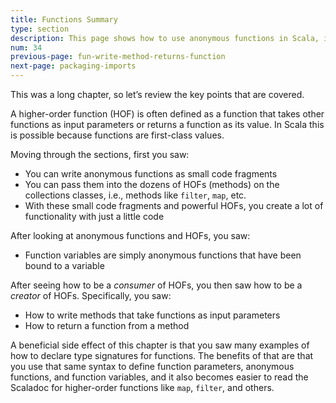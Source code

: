 ```yaml
---
title: Functions Summary
type: section
description: This page shows how to use anonymous functions in Scala, including examples with the List class 'map' and 'filter' functions.
num: 34
previous-page: fun-write-method-returns-function
next-page: packaging-imports
---
```


This was a long chapter, so let’s review the key points that are covered.

A higher-order function (HOF) is often defined as a function that takes other functions as input parameters or returns a function as its value. In Scala this is possible because functions are first-class values.

Moving through the sections, first you saw:

- You can write anonymous functions as small code fragments
- You can pass them into the dozens of HOFs (methods) on the collections classes, i.e., methods like `filter`, `map`, etc.
- With these small code fragments and powerful HOFs, you create a lot of functionality with just a little code

After looking at anonymous functions and HOFs, you saw:

- Function variables are simply anonymous functions that have been bound to a variable

After seeing how to be a *consumer* of HOFs, you then saw how to be a *creator* of HOFs. Specifically, you saw:

- How to write methods that take functions as input parameters
- How to return a function from a method

A beneficial side effect of this chapter is that you saw many examples of how to declare type signatures for functions. The benefits of that are that you use that same syntax to define function parameters, anonymous functions, and function variables, and it also becomes easier to read the Scaladoc for higher-order functions like `map`, `filter`, and others.



